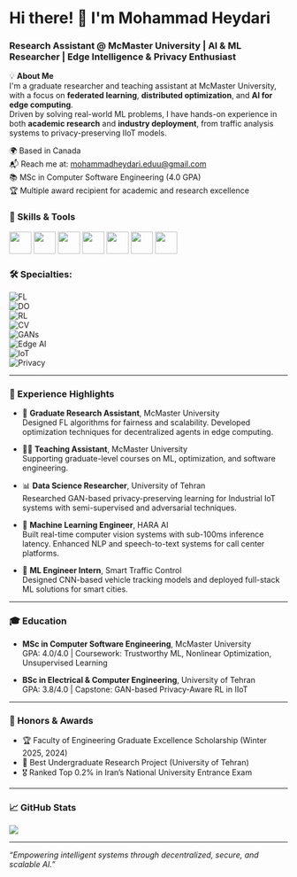# Hi there! 👋 I'm Mohammad Heydari  
### Research Assistant @ McMaster University | AI & ML Researcher | Edge Intelligence & Privacy Enthusiast



💡 **About Me**  
I'm a graduate researcher and teaching assistant at McMaster University, with a focus on **federated learning**, **distributed optimization**, and **AI for edge computing**.  
Driven by solving real-world ML problems, I have hands-on experience in both **academic research** and **industry deployment**, from traffic analysis systems to privacy-preserving IIoT models.

🌍 Based in Canada  
📬 Reach me at: [mohammadheydari.eduu@gmail.com](mailto:mohammadheydari.eduu@gmail.com)  
📚 MSc in Computer Software Engineering (4.0 GPA)  
🏆 Multiple award recipient for academic and research excellence  
  



### 🔧 Skills & Tools

<p align="left">
  <img src="https://cdn.jsdelivr.net/gh/devicons/devicon/icons/python/python-original.svg" width="40" />
  <img src="https://cdn.jsdelivr.net/gh/devicons/devicon/icons/pytorch/pytorch-original.svg" width="40" />
  <img src="https://cdn.jsdelivr.net/gh/devicons/devicon/icons/tensorflow/tensorflow-original.svg" width="40" />
  <img src="https://cdn.jsdelivr.net/gh/devicons/devicon/icons/numpy/numpy-original.svg" width="40" />
  <img src="https://cdn.jsdelivr.net/gh/devicons/devicon/icons/pandas/pandas-original.svg" width="40" />
  <img src="https://cdn.jsdelivr.net/gh/devicons/devicon/icons/linux/linux-original.svg" width="40" />
  <img src="https://cdn.jsdelivr.net/gh/devicons/devicon/icons/git/git-original.svg" width="40" />
</p>

### 🛠 Specialties:

![FL](https://img.shields.io/badge/Federated%20Learning-blue)  
![DO](https://img.shields.io/badge/Distributed%20Optimization-lightgrey)  
![RL](https://img.shields.io/badge/Reinforcement%20Learning-brightgreen)  
![CV](https://img.shields.io/badge/Computer%20Vision-yellowgreen)  
![GANs](https://img.shields.io/badge/GANs-purple)  
![Edge AI](https://img.shields.io/badge/Edge%20AI-blueviolet)  
![IoT](https://img.shields.io/badge/IoT%20AI%20Systems-orange)  
![Privacy](https://img.shields.io/badge/Privacy--Preserving%20ML-lightblue)

---

### 🚀 Experience Highlights

- 🧠 **Graduate Research Assistant**, McMaster University  
  Designed FL algorithms for fairness and scalability. Developed optimization techniques for decentralized agents in edge computing.

- 👨‍🏫 **Teaching Assistant**, McMaster University  
  Supporting graduate-level courses on ML, optimization, and software engineering.

- 📊 **Data Science Researcher**, University of Tehran  
  Researched GAN-based privacy-preserving learning for Industrial IoT systems with semi-supervised and adversarial techniques.

- 🚗 **Machine Learning Engineer**, HARA AI  
  Built real-time computer vision systems with sub-100ms inference latency. Enhanced NLP and speech-to-text systems for call center platforms.

- 🎥 **ML Engineer Intern**, Smart Traffic Control  
  Designed CNN-based vehicle tracking models and deployed full-stack ML solutions for smart cities.

---

### 🎓 Education

- **MSc in Computer Software Engineering**, McMaster University  
  GPA: 4.0/4.0 | Coursework: Trustworthy ML, Nonlinear Optimization, Unsupervised Learning

- **BSc in Electrical & Computer Engineering**, University of Tehran  
  GPA: 3.8/4.0 | Capstone: GAN-based Privacy-Aware RL in IIoT

---

### 🏅 Honors & Awards

- 🏆 Faculty of Engineering Graduate Excellence Scholarship (Winter 2025, 2024)  
- 🥇 Best Undergraduate Research Project (University of Tehran)  
- 🎖️ Ranked Top 0.2% in Iran’s National University Entrance Exam  

---

### 📈 GitHub Stats

<p align="left">
  <img src="https://github-readme-stats.vercel.app/api?username=heydarimo&show_icons=true&theme=tokyonight" />
</p>


---

_“Empowering intelligent systems through decentralized, secure, and scalable AI.”_

